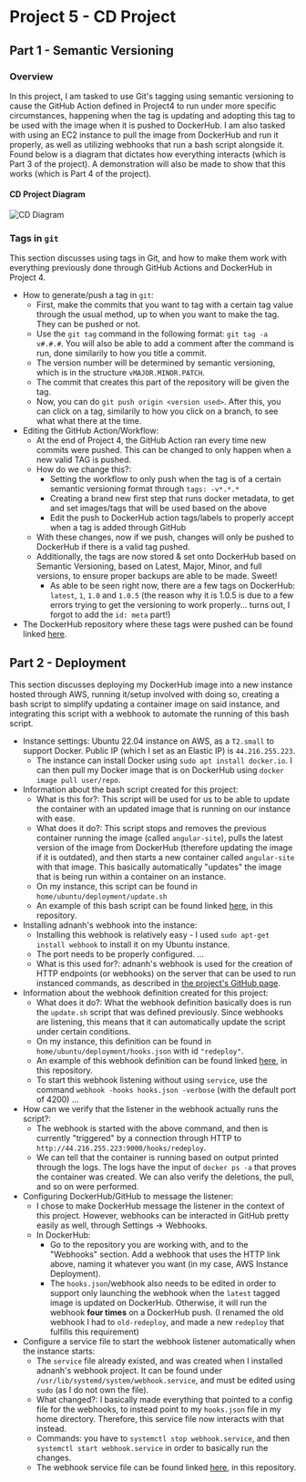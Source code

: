 # Project 5 - CD Project
## Part 1 - Semantic Versioning

### Overview
In this project, I am tasked to use Git's tagging using semantic versioning to cause the GitHub Action defined in Project4 to run under more specific circumstances, happening when the tag is updating and adopting this tag to be used with the image when it is pushed to DockerHub. I am also tasked with using an EC2 instance to pull the image from DockerHub and run it properly, as well as utilizing webhooks that run a bash script alongside it. Found below is a diagram that dictates how everything interacts (which is Part 3 of the project). A demonstration will also be made to show that this works (which is Part 4 of the project).
#### CD Project Diagram
![CD Diagram]()
### Tags in `git`
This section discusses using tags in Git, and how to make them work with everything previously done through GitHub Actions and DockerHub in Project 4.
- How to generate/push a tag in `git`:
  - First, make the commits that you want to tag with a certain tag value through the usual method, up to when you want to make the tag. They can be pushed or not.
  - Use the `git tag` command in the following format: `git tag -a v#.#.#`. You will also be able to add a comment after the command is run, done similarily to how you title a commit.
   - The version number will be determined by semantic versioning, which is in the structure `vMAJOR.MINOR.PATCH`.
   - The commit that creates this part of the repository will be given the tag.
  - Now, you can do `git push origin <version used>`. After this, you can click on a tag, similarily to how you click on a branch, to see what what there at the time.
- Editing the GitHub Action/Workflow:
  - At the end of Project 4, the GitHub Action ran every time new commits were pushed. This can be changed to only happen when a new valid TAG is pushed.
  - How do we change this?:
    - Setting the workflow to only push when the tag is of a certain semantic versioning format through `tags: -v*.*.*`
    - Creating a brand new first step that runs docker metadata, to get and set images/tags that will be used based on the above
    - Edit the push to DockerHub action tags/labels to properly accept when a tag is added through GitHub
  - With these changes, now if we push, changes will only be pushed to DockerHub if there is a valid tag pushed.
  - Additionally, the tags are now stored & set onto DockerHub based on Semantic Versioning, based on Latest, Major, Minor, and full versions, to ensure proper backups are able to be made. Sweet!
    - As able to be seen right now, there are a few tags on DockerHub: `latest`, `1`, `1.0` and `1.0.5` (the reason why it is 1.0.5 is due to a few errors trying to get the versioning to work properly... turns out, I forgot to add the `id: meta` part!) 
- The DockerHub repository where these tags were pushed can be found linked [here](https://hub.docker.com/r/kclondon22/cox-ceg3120).
## Part 2 - Deployment
This section discusses deploying my DockerHub image into a new instance hosted through AWS, running it/setup involved with doing so, creating a bash script to simplify updating a container image on said instance, and integrating this script with a webhook to automate the running of this bash script.
- Instance settings: Ubuntu 22.04 instance on AWS, as a `T2.small` to support Docker. Public IP (which I set as an Elastic IP) is `44.216.255.223`.
  - The instance can install Docker using `sudo apt install docker.io`. I can then pull my Docker image that is on DockerHub using `docker image pull user/repo`.
- Information about the bash script created for this project:
  - What is this for?: This script will be used for us to be able to update the container with an updated image that is running on our instance with ease.
  - What does it do?: This script stops and removes the previous container running the image (called `angular-site`), pulls the latest version of the image from DockerHub (therefore updating the image if it is outdated), and then starts a new container called `angular-site` with that image. This basically automatically "updates" the image that is being run within a container on an instance.
  - On my instance, this script can be found in `home/ubuntu/deployment/update.sh`
  - An example of this bash script can be found linked [here](./deployment/update.sh), in this repository.
- Installing adnanh's webhook into the instance:
  - Installing this webhook is relatively easy - I used `sudo apt-get install webhook` to install it on my Ubuntu instance.
  - The port needs to be properly configured. ...
  - What is this used for?: adnanh's webhook is used for the creation of HTTP endpoints (or webhooks) on the server that can be used to run instanced commands, as described in [the project's GitHub page](https://github.com/adnanh/webhook). 
- Information about the webhook definition created for this project:
  - What does it do?: What the webhook definition basically does is run the `update.sh` script that was defined previously. Since webhooks are listening, this means that it can automatically update the script under certain conditions.
  - On my instance, this definition can be found in `home/ubuntu/deployment/hooks.json` with id `"redeploy"`.
  - An example of this webhook definition can be found linked [here](./deployment/hooks.json), in this repository.
  - To start this webhook listening without using `service`, use the command `webhook -hooks hooks.json -verbose` (with the default port of 4200) ...
- How can we verify that the listener in the webhook actually runs the script?:
  - The webhook is started with the above command, and then is currently "triggered" by a connection through HTTP to `http://44.216.255.223:9000/hooks/redeploy`.
  - We can tell that the container is running based on output printed through the logs. The logs have the input of `docker ps -a` that proves the container was created. We can also verify the deletions, the pull, and so on were performed.
- Configuring DockerHub/GitHub to message the listener:
  - I chose to make DockerHub message the listener in the context of this project. However, webhooks can be interacted in GitHub pretty easily as well, through Settings -> Webhooks.
  - In DockerHub:
    - Go to the repository you are working with, and to the "Webhooks" section. Add a webhook that uses the HTTP link above, naming it whatever you want (in my case, AWS Instance Deployment).
    - The `hooks.json`/webhook also needs to be edited in order to support only launching the webhook when the `latest` tagged image is updated on DockerHub. Otherwise, it will run the webhook **four times** on a DockerHub push. (I renamed the old webhook I had to `old-redeploy`, and made a new `redeploy` that fulfills this requirement)   
- Configure a service file to start the webhook listener automatically when the instance starts:
  - The `service` file already existed, and was created when I installed adnanh's webhook project. It can be found under `/usr/lib/systemd/system/webhook.service`, and must be edited using `sudo` (as I do not own the file).
  - What changed?: I basically made everything that pointed to a config file for the webhooks, to instead point to my `hooks.json` file in my home directory. Therefore, this service file now interacts with that instead.
  - Commands: you have to `systemctl stop webhook.service`, and then `systemctl start webhook.service` in order to basically run the changes.
  - The webhook service file can be found linked [here](./deployment/webhook.service), in this repository.
